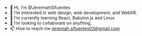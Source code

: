 - 👋 Hi, I’m @JeremiahSifuentes
- 👀 I’m interested in web design, web development, and WebXR.
- 🌱 I’m currently learning React, Babylon.js and Linux
- 💞️ I’m looking to collaborate on anything.
- 📫 How to reach me jeremiah.sifuentes03@gmail.com

<!---
JeremiahSifuentes/JeremiahSifuentes is a ✨ special ✨ repository because its `README.md` (this file) appears on your GitHub profile.
You can click the Preview link to take a look at your changes.
--->
